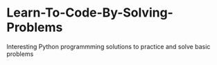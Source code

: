 # Learn-To-Code-By-Solving-Problems
Interesting Python programmming solutions to practice and solve basic problems
